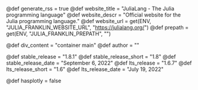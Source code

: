 <!-- RSS parameters -->
@def generate_rss = true
@def website_title = "JuliaLang - The Julia programming language"
@def website_descr = "Official website for the Julia programming language."
@def website_url = get(ENV, "JULIA_FRANKLIN_WEBSITE_URL", "https://julialang.org/")
@def prepath = get(ENV, "JULIA_FRANKLIN_PREPATH", "")

<!-- NOTE: don't change what's below -->
@def div_content = "container main" <!-- instead of franklin-content -->
@def author = ""

<!-- Templating of the Downloads -->
<!--
NOTE: When updating for a new release, make sure to also rerun
`downloads/oldreleases.jl`
-->
@def stable_release = "1.8.1"
@def stable_release_short = "1.8"
@def stable_release_date = "September 6, 2022"
@def lts_release = "1.6.7"
@def lts_release_short = "1.6"
@def lts_release_date = "July 19, 2022"

<!-- plotly -->
@def hasplotly = false

<!--
If the following lines are commented, the "upcoming release" section
in `downloads/index.md` will not be shown.
@def upcoming_release = "1.8.0-rc4"
@def upcoming_release_short = "1.8"
@def upcoming_release_date = "August 8, 2022"
-->

